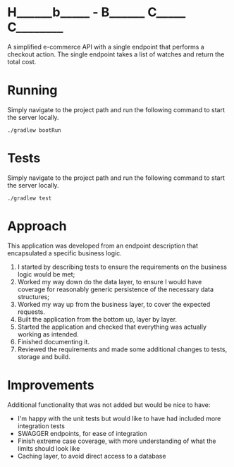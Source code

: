 # H______b_____ - B______ C_____ C________
A simplified e-commerce API with a single endpoint that performs a
checkout action. The single endpoint takes a list of watches and return the total cost.

# Running
Simply navigate to the project path and run the following command to start the server locally.
```
./gradlew bootRun
```

# Tests
Simply navigate to the project path and run the following command to start the server locally.
```
./gradlew test
```

# Approach
This application was developed from an endpoint description that encapsulated a specific business logic.
1. I started by describing tests to ensure the requirements on the business logic would be met;
2. Worked my way down do the data layer, to ensure I would have coverage for reasonably generic persistence of the necessary data structures;
3. Worked my way up from the business layer, to cover the expected requests.
4. Built the application from the bottom up, layer by layer.
5. Started the application and checked that everything was actually working as intended.
6. Finished documenting it.
7. Reviewed the requirements and made some additional changes to tests, storage and build.

# Improvements
Additional functionality that was not added but would be nice to have:
- I'm happy with the unit tests but would like to have had included more integration tests
- SWAGGER endpoints, for ease of integration
- Finish extreme case coverage, with more understanding of what the limits should look like
- Caching layer, to avoid direct access to a database
